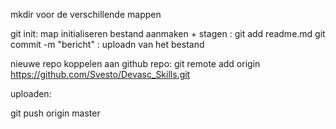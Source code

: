 mkdir voor de verschillende mappen

git init: map initialiseren
bestand aanmaken + stagen : git add readme.md
git commit -m "bericht" : uploadn van het bestand

nieuwe repo koppelen aan github repo: 
git remote add origin https://github.com/Svesto/Devasc_Skills.git

uploaden: 

git push origin master
